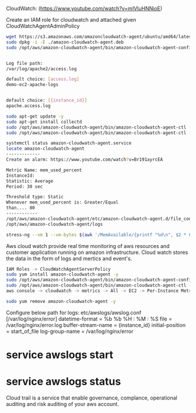 CloudWatch: (https://www.youtube.com/watch?v=mIVluHNNioE)

Create an IAM role for cloudwatch and attached given CloudWatchAgentAdminPolicy
````sh
wget https://s3.amazonaws.com/amazoncloudwatch-agent/ubuntu/amd64/latest/amazon-cloudwatch-agent.deb
sudo dpkg -i -E ./amazon-cloudwatch-agent.deb
sudo /opt/aws/amazon-cloudwatch-agent/bin/amazon-cloudwatch-agent-config-wizard


Log file path:
/var/log/apache2/access.log

default choice: [access.log]
demo-ec2-apache-logs


default choice: [{instance_id}]
apache.access.log

sudo apt-get update -y
sudo apt-get install collectd
sudo /opt/aws/amazon-cloudwatch-agent/bin/amazon-cloudwatch-agent-ctl -a fetch-config -m ec2 -c file:/opt/aws/amazon-cloudwatch-agent/bin/config.json -s
sudo /opt/aws/amazon-cloudwatch-agent/bin/amazon-cloudwatch-agent-ctl -a status

systemctl status amazon-cloudwatch-agent.service
locate amazon-cloudwatch-agent
-------------
Create an alarm: https://www.youtube.com/watch?v=Br191ayrcEA

Metric Name: mem_used_percent
InstanceId: 
Statistic: Average
Period: 30 sec

Threshold type: Static
Whenever mem_used_percent is: Greater/Equal
than.... 80
------------
/opt/aws/amazon-cloudwatch-agent/etc/amazon-cloudwatch-agent.d/file_config.json
/opt/aws/amazon-cloudwatch-agent/logs

stress-ng --vm 1 --vm-bytes $(awk '/MemAvailable/{printf "%d\n", $2 * 0.9;}' < /proc/meminfo)k --timeout 180s
````

Aws cloud watch provide real time monitoring of aws resources and customer application running on amazon infrastructure.
Cloud watch stores the data in the form of logs and mertics and event's.

````sh
IAM Roles -> CloudWatchAgentServerPolicy
sudo yum install amazon-cloudwatch-agent -y
sudo /opt/aws/amazon-cloudwatch-agent/bin/amazon-cloudwatch-agent-config-wizard
sudo /opt/aws/amazon-cloudwatch-agent/bin/amazon-cloudwatch-agent-ctl -a fetch-config -m ec2 -s -c file:/opt/aws/amazon-cloudwatch-agent/bin/config.json
aws console -> cloudwatch -> metrics -> All -> EC2 -> Per-Instance Metrics

sudo yum remove amazon-cloudwatch-agent -y
````

Configure below path for logs:
etc/awslogs/awslog.conf
[/var/log/nginx/error]
datetime-format = %b %b %H : %M : %S
file = /var/log/nginx/error.log
buffer-stream-name = {instance_id}
initial-position = start_of_file
log-group-name = /var/log/nginx/error

# service awslogs start
# service awslogs status

Cloud trail is a service that enable governance, complance, operational auditing and risk auditing of your aws account.
